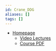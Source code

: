 ```yaml
---
id: Crane_DDG
aliases: []
tags: []
---
```


- [Homepage](https://www.cs.cmu.edu/~kmcrane/Projects/DDG/)
    - [Video Lectures](https://www.youtube.com/playlist?list=PL9_jI1bdZmz0hIrNCMQW1YmZysAiIYSSS)
    - [Course PDF](https://www.cs.cmu.edu/~kmcrane/Projects/DDG/paper.pdf)
